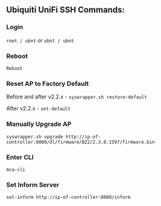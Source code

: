 ## Ubiquiti UniFi SSH Commands:

### Login
`root / ubnt` or `ubnt / ubnt`

### Reboot
`Reboot`
    
### Reset AP to Factory Default
Before and after v2.2.x - `syswrapper.sh restore-default`

After v2.2.x - `set-default`

### Manually Upgrade AP
`syswrapper.sh upgrade http://ip-of-controller:8080/dl/firmware/BZ2/2.3.8.1597/firmware.bin`
    
### Enter CLI
`mca-cli`
    
### Set Inform Server
`set-inform http://ip-of-controller:8080/inform`
